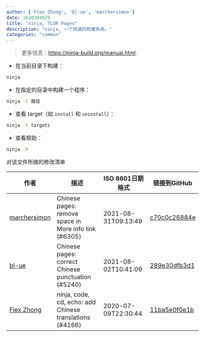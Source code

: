```yaml
---
author: ['Flex Zhong', 'bl-ue', 'marchersimon']
date: 1630394029
title: "ninja, TLDR Pages"
description: "ninja, 一个快速的构建系统。"
categories: "common"
---
```

> 更多信息：<https://ninja-build.org/manual.html>.

- 在当前目录下构建：

```bash
ninja
```

- 在指定的目录中构建一个程序：

```bash
ninja -C 路径
```

- 查看 target（如 `install` 和 `uninstall`）：

```bash
ninja -t targets
```

- 查看帮助：

```bash
ninja -h
```
对该文件所做的修改清单


作者 | 描述 | ISO 8601日期格式 | 链接到GitHub
------|-----|-----|-----
[marchersimon](mailto:50295997+marchersimon@users.noreply.github.com) | Chinese pages: remove space in More info link (#6305) | 2021-08-31T09:13:49 | [c70c0c26884e](https://github.com/tldr-pages/tldr/commit/c70c0c26884ee74fabb640cd842d1e4c72d9df4b)
[bl-ue](mailto:54780737+bl-ue@users.noreply.github.com) | Chinese pages: correct Chinese punctuation (#5240) | 2021-08-02T10:41:09 | [289e30dfb3d1](https://github.com/tldr-pages/tldr/commit/289e30dfb3d1d73bade9e3610e12bfc90e9270ae)
[Flex Zhong](mailto:chungzh07@gmail.com) | ninja, code, cd, echo: add Chinese translations (#4166) | 2020-07-09T22:30:44 | [11ba5e0f0e1b](https://github.com/tldr-pages/tldr/commit/11ba5e0f0e1bcd4ac31a33d3196198d867860b91)

